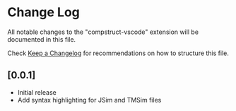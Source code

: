 # Change Log

All notable changes to the "compstruct-vscode" extension will be documented in this file.

Check [Keep a Changelog](http://keepachangelog.com/) for recommendations on how to structure this file.

## [0.0.1]

- Initial release
- Add syntax highlighting for JSim and TMSim files